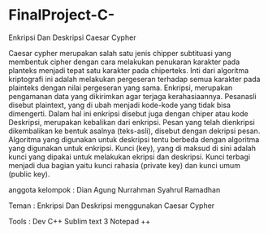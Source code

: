 # FinalProject-C-
Enkripsi Dan Deskripsi Caesar Cypher

Caesar cypher merupakan salah satu jenis chipper subtituasi yang membentuk cipher dengan cara melakukan penukaran karakter pada planteks menjadi tepat satu karakter pada chiperteks. Inti dari algoritma kriptografi ini adalah melakukan pergeseran terhadap semua karakter pada plainteks dengan nilai pergeseran yang sama.
Enkripsi, merupakan pengamanan data yang dikirimkan agar terjaga kerahasiaannya. Pesanasli disebut plaintext, yang di ubah menjadi kode-kode yang tidak bisa dimengerti. Dalam hal ini enkripsi disebut juga dengan chiper atau kode
Deskripsi, merupakan kebalikan dari enkripsi. Pesan yang telah dienkripsi dikembalikan ke bentuk asalnya (teks-asli), disebut dengan dekripsi pesan. Algoritma yang digunakan untuk deskripsi tentu berbeda dengan algoritma yang digunakan untuk enkripsi.
Kunci (key), yang di maksud di sini adalah kunci yang dipakai untuk melakukan ekripsi dan deskripsi. Kunci terbagi menjadi dua bagian yaitu kunci rahasia (private key) dan kunci umum (public key).

anggota kelompok :
Dian Agung Nurrahman
Syahrul Ramadhan

Teman : Enkripsi Dan Deskripsi menggunakan Caesar Cypher

Tools : Dev C++
        Sublim text 3
        Notepad ++		
